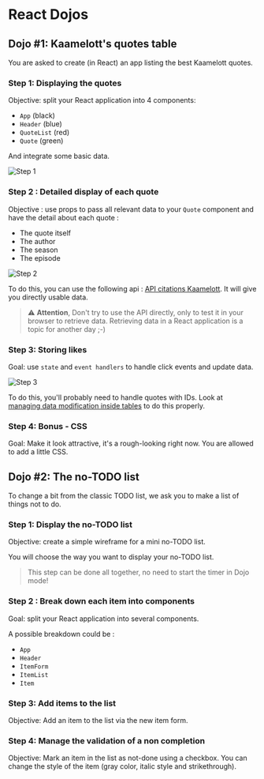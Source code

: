 # React Dojos

## Dojo #1: Kaamelott's quotes table

You are asked to create (in React) an app listing the best Kaamelott quotes.

### Step 1: Displaying the quotes

Objective: split your React application into 4 components:

- `App` (black)
- `Header` (blue)
- `QuoteList` (red)
- `Quote` (green)

And integrate some basic data.

![Step 1](kaamelott-1.png)

### Step 2 : Detailed display of each quote

Objective : use props to pass all relevant data to your `Quote` component and have the detail about each quote :

- The quote itself
- The author
- The season
- The episode

![Step 2](kaamelott-2.png)

To do this, you can use the following api : [API citations Kaamelott](https://github.com/sin0light/api-kaamelott). It will give you directly usable data.

> ⚠ **Attention**, Don't try to use the API directly, only to test it in your browser to retrieve data. Retrieving data in a React application is a topic for another day ;-)

### Step 3: Storing likes

Goal: use `state` and `event handlers` to handle click events and update data.

![Step 3](kaamelott-3.gif)

To do this, you'll probably need to handle quotes with IDs. Look at [managing data modification inside tables](https://beta.reactjs.org/learn/updating-arrays-in-state) to do this properly.

### Step 4: Bonus - CSS

Goal: Make it look attractive, it's a rough-looking right now. You are allowed to add a little CSS.

## Dojo #2: The no-TODO list

To change a bit from the classic TODO list, we ask you to make a list of things not to do.

### Step 1: Display the no-TODO list

Objective: create a simple wireframe for a mini no-TODO list.

You will choose the way you want to display your no-TODO list.

> This step can be done all together, no need to start the timer in Dojo mode!

### Step 2 : Break down each item into components

Goal: split your React application into several components.

A possible breakdown could be :

- `App`
- `Header`
- `ItemForm`
- `ItemList`
- `Item`

### Step 3: Add items to the list

Objective: Add an item to the list via the new item form.

### Step 4: Manage the validation of a non completion

Objective: Mark an item in the list as not-done using a checkbox. You can change the style of the item (gray color, italic style and strikethrough).
